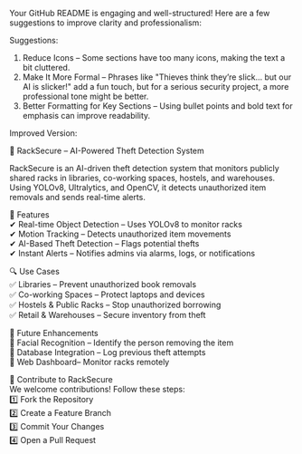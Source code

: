 Your GitHub README is engaging and well-structured! Here are a few suggestions to improve clarity and professionalism:  

Suggestions:  
1. Reduce Icons – Some sections have too many icons, making the text a bit cluttered.  
2. Make It More Formal – Phrases like "Thieves think they’re slick… but our AI is slicker!" add a fun touch, but for a serious security project, a more professional tone might be better.  
3. Better Formatting for Key Sections – Using bullet points and bold text for emphasis can improve readability.  

Improved Version:

🚨 RackSecure – AI-Powered Theft Detection System  

RackSecure is an AI-driven theft detection system that monitors publicly shared racks in libraries, co-working spaces, hostels, and warehouses. Using YOLOv8, Ultralytics, and OpenCV, it detects unauthorized item removals and sends real-time alerts.  

 🌟 Features  
✔ Real-time Object Detection – Uses YOLOv8 to monitor racks  
✔ Motion Tracking – Detects unauthorized item movements  
✔ AI-Based Theft Detection – Flags potential thefts  
✔ Instant Alerts – Notifies admins via alarms, logs, or notifications  

 🔍 Use Cases  
✅ Libraries – Prevent unauthorized book removals  
✅ Co-working Spaces – Protect laptops and devices  
✅ Hostels & Public Racks – Stop unauthorized borrowing  
✅ Retail & Warehouses – Secure inventory from theft  

🚀 Future Enhancements  
🔹 Facial Recognition – Identify the person removing the item  
🔹 Database Integration – Log previous theft attempts  
🔹 Web Dashboard– Monitor racks remotely  

🤝 Contribute to RackSecure  
We welcome contributions! Follow these steps:  
1️⃣ Fork the Repository  
2️⃣ Create a Feature Branch  
3️⃣ Commit Your Changes  
4️⃣ Open a Pull Request 